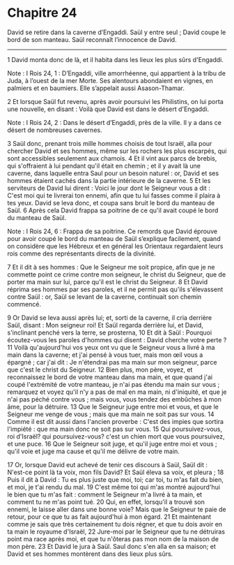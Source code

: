 # Chapitre 24

David se retire dans la caverne d’Engaddi.
Saül y entre seul ; David coupe le bord de son manteau.
Saül reconnaît l’innocence de David.

***

1 David monta donc de là, et il habita dans les lieux les plus sûrs d'Engaddi.

<span class="bible-note">Note : </span> I Rois 24, 1 : D’Engaddi, ville amorrhéenne, qui appartient à la tribu de Juda, à l’ouest de la mer Morte. Ses alentours abondaient en vignes, en palmiers et en baumiers. Elle s’appelait aussi Asason-Thamar.

2 Et lorsque Saül fut revenu, après avoir poursuivi les Philistins, on lui porta une nouvelle, en disant : Voilà que David est dans le désert d'Engaddi.

<span class="bible-note">Note : </span> I Rois 24, 2 : Dans le désert d’Engaddi, près de la ville. Il y a dans ce désert de nombreuses cavernes.

3 Saül donc, prenant trois mille hommes choisis de tout Israël, alla pour chercher David et ses hommes, même sur les rochers les plus escarpés, qui sont accessibles seulement aux chamois. 4 Et il vint aux parcs de brebis, qui s'offraient à lui pendant qu'il était en chemin ; et il y avait là une caverne, dans laquelle entra Saul pour un besoin naturel : or, David et ses hommes étaient cachés dans la partie intérieure de la caverne. 5 Et les serviteurs de David lui dirent : Voici le jour dont le Seigneur vous a dit : C'est moi qui te livrerai ton ennemi, afin que tu lui fasses comme il plaira à tes yeux. David se leva donc, et coupa sans bruit le bord du manteau de Saül. 6 Après cela David frappa sa poitrine de ce qu'il avait coupé le bord du manteau de Saül.

<span class="bible-note">Note : </span> I Rois 24, 6 : Frappa de sa poitrine. Ce remords que David éprouve pour avoir coupé le bord du manteau de Saül s’explique facilement, quand on considère que les Hébreux et en général les Orientaux regardaient leurs rois comme des représentants directs de la divinité.

7 Et il dit à ses hommes : Que le Seigneur me soit propice, afin que je ne commette point ce crime contre mon seigneur, le christ du Seigneur, que de porter ma main sur lui, parce qu'il est le christ du Seigneur. 8 Et David réprima ses hommes par ses paroles, et il ne permit pas qu'ils s'élevassent contre Saül : or, Saül se levant de la caverne, continuait son chemin commencé.


9 Or David se leva aussi après lui; et, sorti de la caverne, il cria derrière Saül, disant : Mon seigneur roi! Et Saül regarda derrière lui, et David, s'inclinant penché vers la terre, se prosterna, 10 Et dit à Saül : Pourquoi écoutez-vous les paroles d'hommes qui disent : David cherche votre perte ? 11 Voilà qu'aujourd'hui vos yeux ont vu que le Seigneur vous a livré à ma main dans la caverne; et j'ai pensé à vous tuer, mais mon œil vous a épargné ; car j'ai dit : Je n'étendrai pas ma main sur mon seigneur, parce que c'est le christ du Seigneur. 12 Bien plus, mon père, voyez, et reconnaissez le bord de votre manteau dans ma main, et que quand j'ai coupé l'extrémité de votre manteau, je n'ai pas étendu ma main sur vous ; remarquez et voyez qu'il n'y a pas de mal en ma main, ni d'iniquité, et que je n'ai pas péché contre vous ; mais vous, vous tendez des embûches à mon âme, pour la détruire. 13 Que le Seigneur juge entre moi et vous, et que le Seigneur me venge de vous ; mais que ma main ne soit pas sur vous. 14
Comme il est dit aussi dans l'ancien proverbe : C'est des impies que sortira l'impiété : que ma main donc ne soit pas sur vous. 15 Qui poursuivez-vous, roi d'Israël? qui poursuivez-vous? c'est un chien mort que vous poursuivez, et une puce. 16 Que le Seigneur soit juge, et qu'il juge entre moi et vous ; qu'il voie et juge ma cause et qu'il me délivre de votre main.


17 Or, lorsque David eut achevé de tenir ces discours à Saül, Saül dit : N'est-ce point là ta voix, mon fils David? Et Saül éleva sa voix, et pleura ; 18 Puis il dit à David : Tu es plus juste que moi, toi; car toi, tu m'as fait du bien, et moi, je t'ai rendu du mal. 19 C'est même toi qui m'as montré aujourd'hui le bien que tu m'as fait : comment le Seigneur m'a livré à ta main, et comment tu ne m'as point tué. 20 Qui, en effet, lorsqu'il a trouvé son ennemi, le laisse aller dans une bonne voie? Mais que le Seigneur te paie de retour, pour ce que tu as fait aujourd'hui à mon égard. 21 Et maintenant comme je sais que très certainement tu dois régner, et que tu dois avoir en ta main le royaume d'Israël, 22 Jure-moi par le Seigneur que tu ne détruiras point ma race après moi, et que tu n'ôteras pas mon nom de la maison de mon père. 23 Et David le jura à Saül. Saul donc s'en alla en sa maison; et David et ses hommes montèrent dans des lieux plus sûrs.

